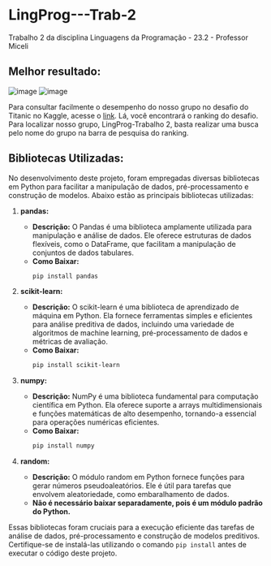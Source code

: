 # LingProg---Trab-2
Trabalho 2 da disciplina Linguagens da Programação - 23.2 - Professor Miceli

## Melhor resultado:
![image](https://github.com/RebeccaGS/LingProg---Trab-2/assets/113435009/09b50693-053b-40a0-af92-e2296b4ddbb8)
![image](https://github.com/RebeccaGS/LingProg---Trab-2/assets/113435009/c8eb55b2-33e0-4f91-9f7b-c9519d51d9f8)

Para consultar facilmente o desempenho do nosso grupo no desafio do Titanic no Kaggle, acesse o [link](https://www.kaggle.com/competitions/titanic/leaderboard). Lá, você encontrará o ranking do desafio. Para localizar nosso grupo, LingProg-Trabalho 2, basta realizar uma busca pelo nome do grupo na barra de pesquisa do ranking.

## Bibliotecas Utilizadas:
No desenvolvimento deste projeto, foram empregadas diversas bibliotecas em Python para facilitar a manipulação de dados, pré-processamento e construção de modelos. Abaixo estão as principais bibliotecas utilizadas:

1. **pandas:**
   - **Descrição:** O Pandas é uma biblioteca amplamente utilizada para manipulação e análise de dados. Ele oferece estruturas de dados flexíveis, como o DataFrame, que facilitam a manipulação de conjuntos de dados tabulares.
   - **Como Baixar:**
     ```bash
     pip install pandas
     ```

2. **scikit-learn:**
   - **Descrição:** O scikit-learn é uma biblioteca de aprendizado de máquina em Python. Ela fornece ferramentas simples e eficientes para análise preditiva de dados, incluindo uma variedade de algoritmos de machine learning, pré-processamento de dados e métricas de avaliação.
   - **Como Baixar:**
     ```bash
     pip install scikit-learn
     ```

3. **numpy:**
   - **Descrição:** NumPy é uma biblioteca fundamental para computação científica em Python. Ela oferece suporte a arrays multidimensionais e funções matemáticas de alto desempenho, tornando-a essencial para operações numéricas eficientes.
   - **Como Baixar:**
     ```bash
     pip install numpy
     ```

4. **random:**
   - **Descrição:** O módulo random em Python fornece funções para gerar números pseudoaleatórios. Ele é útil para tarefas que envolvem aleatoriedade, como embaralhamento de dados.
   - **Não é necessário baixar separadamente, pois é um módulo padrão do Python.**

Essas bibliotecas foram cruciais para a execução eficiente das tarefas de análise de dados, pré-processamento e construção de modelos preditivos. Certifique-se de instalá-las utilizando o comando `pip install` antes de executar o código deste projeto.
